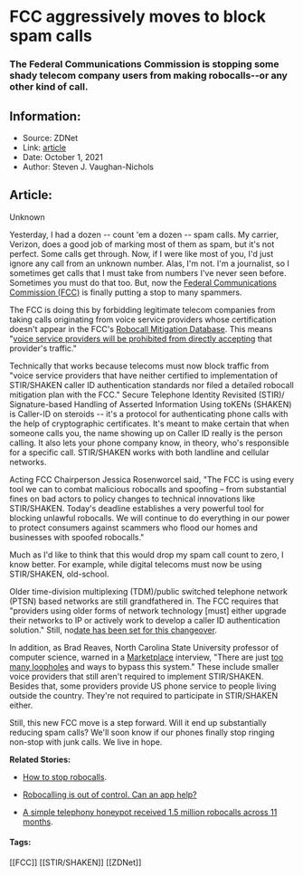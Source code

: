 # FCC aggressively moves to block spam calls
### The Federal Communications Commission is stopping some shady telecom company users from making robocalls--or any other kind of call.

## Information:
+ Source: ZDNet
+ Link: [article](https://www.zdnet.com/article/fcc-aggressively-moves-to-block-spam-calls/)
+ Date: October 1, 2021
+ Author: Steven J. Vaughan-Nichols


## Article:
Unknown

Yesterday, I had a dozen -- count 'em a dozen -- spam calls. My carrier, Verizon, does a good job of marking most of them as spam, but it's not perfect. Some calls get through. Now, if I were like most of you, I'd just ignore any call from an unknown number. Alas, I'm not. I'm a journalist, so I sometimes get calls that I must take from numbers I've never seen before. Sometimes you must do that too. But, now the [Federal Communications Commission (FCC)](https://www.fcc.gov/) is finally putting a stop to many spammers.  


The FCC is doing this by forbidding legitimate telecom companies from taking calls originating from voice service providers whose certification doesn't appear in the FCC's [Robocall Mitigation Database](https://www.fcc.gov/robocall-mitigation-database). This means "[voice service providers will be prohibited from directly accepting](https://www.fcc.gov/document/fcc-robocall-mitigation-database-call-blocking-deadline-today) that provider's traffic." 

Technically that works because telecoms must now block traffic from "voice service providers that have neither certified to implementation of STIR/SHAKEN caller ID authentication standards nor filed a detailed robocall mitigation plan with the FCC." Secure Telephone Identity Revisited (STIR)/ Signature-based Handling of Asserted Information Using toKENs (SHAKEN) is Caller-ID on steroids -- it's a protocol for authenticating phone calls with the help of cryptographic certificates. It's meant to make certain that when someone calls you, the name showing up on Caller ID really is the person calling. It also lets your phone company know, in theory, who's responsible for a specific call. STIR/SHAKEN works with both landline and cellular networks.  

Acting FCC Chairperson Jessica Rosenworcel said, "The FCC is using every tool we can to combat malicious robocalls and spoofing – from substantial fines on bad actors to policy changes to technical innovations like STIR/SHAKEN. Today's deadline establishes a very powerful tool for blocking unlawful robocalls. We will continue to do everything in our power to protect consumers against scammers who flood our homes and businesses with spoofed robocalls." 

Much as I'd like to think that this would drop my spam call count to zero, I know better. For example, while digital telecoms must now be using STIR/SHAKEN, old-school.   

Older time-division multiplexing (TDM)/public switched telephone network (PTSN) based networks are still grandfathered in. The FCC requires that "providers using older forms of network technology [must] either upgrade their networks to IP or actively work to develop a caller ID authentication solution." Still, no[date has been set for this changeover](https://docs.fcc.gov/public/attachments/DOC-372025A1.pdf). 

In addition, as Brad Reaves, North Carolina State University professor of computer science, warned in a [Marketplace](https://www.marketplace.org/) interview, "There are just [too many loopholes](https://www.marketplace.org/shows/marketplace-tech/tired-of-robocalls-the-fcc-is-stillllll-trying-to-stop-them/) and ways to bypass this system." These include smaller voice providers that still aren't required to implement STIR/SHAKEN. Besides that, some providers provide US phone service to people living outside the country. They're not required to participate in STIR/SHAKEN either. 






Still, this new FCC move is a step forward. Will it end up substantially reducing spam calls? We'll soon know if our phones finally stop ringing non-stop with junk calls. We live in hope. 

**Related Stories:** 

* [How to stop robocalls](https://www.zdnet.com/article/how-to-stop-and-block-robocalls/).
* [Robocalling is out of control. Can an app help?](https://www.zdnet.com/article/robocalling-is-out-of-control-can-an-app-help/)  

* [A simple telephony honeypot received 1.5 million robocalls across 11 months](https://www.zdnet.com/article/a-simple-telephony-honeypot-received-1-5-million-robocalls-across-11-months/).  






#### Tags:
[[FCC]] [[STIR/SHAKEN]] [[ZDNet]]
